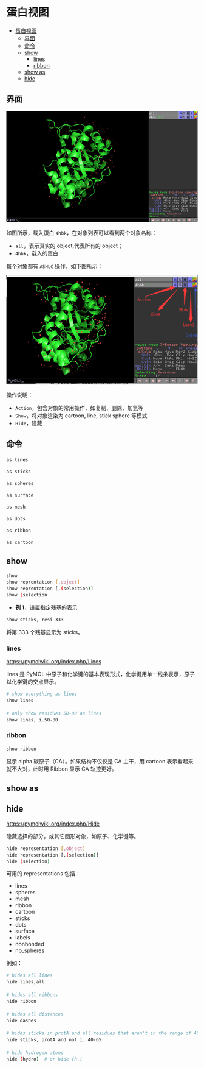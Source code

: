 # 蛋白视图

- [蛋白视图](#蛋白视图)
  - [界面](#界面)
  - [命令](#命令)
  - [show](#show)
    - [lines](#lines)
    - [ribbon](#ribbon)
  - [show as](#show-as)
  - [hide](#hide)

## 界面

![](images/2022-01-17-16-00-11.png)

如图所示，载入蛋白 `4hbk`，在对象列表可以看到两个对象名称：

- `all`，表示真实的 object,代表所有的 object；
- `4hbk`，载入的蛋白

每个对象都有 `ASHLC` 操作，如下图所示：

![](images/2022-01-17-16-01-45.png)

操作说明：

- `Action`，包含对象的常用操作，如复制、删除、加氢等
- `Show`，将对象渲染为 cartoon, line, stick sphere 等模式
- `Hide`，隐藏

## 命令

`as lines`

`as sticks`

`as spheres`

`as surface`

`as mesh`

`as dots`

`as ribbon`

`as cartoon`

## show

```sh
show
show reprentation [,object]
show reprentation [,(selection)]
show (selection
```

- **例 1**，设置指定残基的表示

```sh
show sticks, resi 333
```

将第 333 个残基显示为 sticks。

### lines

https://pymolwiki.org/index.php/Lines

lines 是 PyMOL 中原子和化学键的基本表现形式，化学键用单一线条表示，原子以化学键的交点显示。

```sh
# show everything as lines
show lines

# only show residues 50-80 as lines
show lines, i.50-80
```

### ribbon

```sh
show ribbon
```

显示 alpha 碳原子（CA）。如果结构不仅仅是 CA 主干，用 cartoon 表示看起来就不大对，此时用 Ribbon 显示 CA 轨迹更好。

## show as



## hide

https://pymolwiki.org/index.php/Hide

隐藏选择的部分，或其它图形对象，如原子、化学键等。

```sh
hide representation [,object]
hide representation [,(selection)]
hide (selection)
```

可用的 representations 包括：

- lines
- spheres
- mesh
- ribbon
- cartoon
- sticks
- dots
- surface
- labels
- nonbonded
- nb_spheres

例如：

```sh
# hides all lines
hide lines,all

# hides all ribbons
hide ribbon

# hides all distances
hide dashes

# hides sticks in protA and all residues that aren't in the range of 40-65
hide sticks, protA and not i. 40-65

# hide hydrogen atoms
hide (hydro)  # or hide (h.)
```
